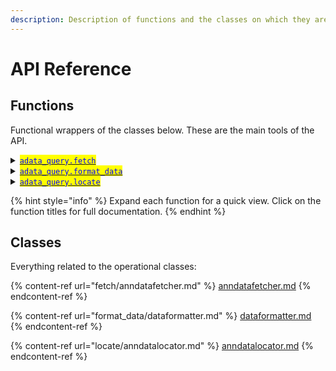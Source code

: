 ```yaml
---
description: Description of functions and the classes on which they are built
---
```


# API Reference

## Functions

Functional wrappers of the classes below. These are the main tools of the API.

<details>

<summary><a href="fetch/"><mark style="color:blue;"><code>adata_query.fetch</code></mark></a></summary>

```python
data = fetch(
    adata: anndata.AnnData,
    key: str,
    groupby: Optional[str] = None,
    torch: bool = False,
    device: torch.device = autodevice.AutoDevice(),
    *args,
    **kwargs,
)
```

</details>

<details>

<summary><a href="format_data/"><mark style="color:blue;"><code>adata_query.format_data</code></mark></a></summary>

```python
data = format_data(
    data: Union[np.ndarray, torch.Tensor],
    torch: bool = False,
    device: torch.device = autodevice.AutoDevice(),
    *args,
    **kwargs,
)
```

</details>

<details>

<summary><a href="locate/"><mark style="color:blue;"><code>adata_query.locate</code></mark></a></summary>

```python
attr_key = adata_query.locate(adata: anndata.AnnData, key: str)
```

</details>

{% hint style="info" %}
Expand each function for a quick view. Click on the function titles for full documentation.
{% endhint %}

## Classes

Everything related to the operational classes:

{% content-ref url="fetch/anndatafetcher.md" %}
[anndatafetcher.md](fetch/anndatafetcher.md)
{% endcontent-ref %}

{% content-ref url="format_data/dataformatter.md" %}
[dataformatter.md](format\_data/dataformatter.md)
{% endcontent-ref %}

{% content-ref url="locate/anndatalocator.md" %}
[anndatalocator.md](locate/anndatalocator.md)
{% endcontent-ref %}
